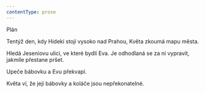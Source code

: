```yaml
---
contentType: prose
---
```


<section>

Plán

Tentýž den, kdy Hideki stojí vysoko nad Prahou, Květa zkoumá mapu města.

Hledá Jeseniovu ulici, ve které bydlí Eva. Je odhodlaná se za ní vypravit, jakmile přestane pršet.

Upeče bábovku a Evu překvapí.

Květa ví, že její bábovky a koláče jsou nepřekonatelné.

</section>
